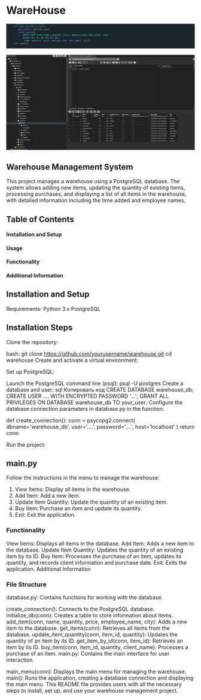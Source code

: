 # WareHouse


![frst](https://github.com/BlackWaterPark0011010111/WareHouse/blob/main/426.png)


![scnd](https://github.com/BlackWaterPark0011010111/WareHouse/blob/main/15.png)


## Warehouse Management System
This project manages a warehouse using a PostgreSQL database. The system allows adding new items, updating the quantity of existing items, processing purchases, and displaying a list of all items in the warehouse, with detailed information including the time added and employee names.

## Table of Contents
#### Installation and Setup
#### Usage
#### Functionality
#### Additional Information


## Installation and Setup
Requirements:
Python 3.x
PostgreSQL

## Installation Steps
Clone the repository:

bash: git clone https://github.com/yourusername/warehouse.git
cd warehouse
Create and activate a virtual environment:


Set up PostgreSQL:

Launch the PostgreSQL command line (psql):
psql -U postgres
Create a database and user:
sql
Копировать код
CREATE DATABASE warehouse_db;
CREATE USER .... WITH ENCRYPTED PASSWORD '...';
GRANT ALL PRIVILEGES ON DATABASE warehouse_db TO your_user;
Configure the database connection parameters in database.py in the function:


def create_connection():
    conn = psycopg2.connect(
        dbname='warehouse_db',
        user='....',
        password='....',
        host='localhost'
    )
    return conn

Run the project:

## main.py
Follow the instructions in the menu to manage the warehouse:

1. View Items: Display all items in the warehouse.
2. Add Item: Add a new item.
3. Update Item Quantity: Update the quantity of an existing item.
4. Buy Item: Purchase an item and update its quantity.
5. Exit: Exit the application.
### Functionality
View Items: Displays all items in the database.
Add Item: Adds a new item to the database.
Update Item Quantity: Updates the quantity of an existing item by its ID.
Buy Item: Processes the purchase of an item, updates its quantity, and records client information and purchase date.
Exit: Exits the application.
Additional Information
### File Structure
database.py: Contains functions for working with the database.

create_connection(): Connects to the PostgreSQL database.
initialize_db(conn): Creates a table to store information about items.
add_item(conn, name, quantity, price, employee_name, city): Adds a new item to the database.
get_items(conn): Retrieves all items from the database.
update_item_quantity(conn, item_id, quantity): Updates the quantity of an item by its ID.
get_item_by_id(conn, item_id): Retrieves an item by its ID.
buy_item(conn, item_id, quantity, client_name): Processes a purchase of an item.
main.py: Contains the main interface for user interaction.

main_menu(conn): Displays the main menu for managing the warehouse.
main(): Runs the application, creating a database connection and displaying the main menu.
This README file provides users with all the necessary steps to install, set up, and use your warehouse management project.